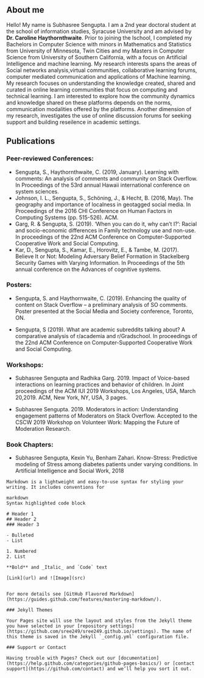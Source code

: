 ## About me

Hello! My name is Subhasree Sengupta. I am a 2nd year doctoral student at the school of information studies, Syracuse University and am advised by **Dr. Caroline Haythornthwaite**.
Prior to joining the Ischool, I completed my Bachelors in Computer Science with minors in Mathematics and Statistics from University of Minnesota, Twin Cities and 
my Masters in Computer Science from University of Southern California, with a focus on Artificial Intelligence and machine learning.
My research interests spans the areas of Social networks analysis,virtual communities, collaborative learning forums, 
computer mediated communication and applications of Machine learning.
My research focuses on understanding the knowledge created, shared and curated in online learning communities that focus on computing and technical learning. 
I am interested to explore how the community dynamics and knowledge shared on these platforms depends on the norms, communication modalities offered by the platforms. 
Another dimension of my research, investigates the use of online discussion forums for seeking support and building reseilence in academic settings.  


 
 
## Publications

### Peer-reviewed Conferences:
- Sengupta, S., Haythornthwaite, C. (2019, January). Learning with comments: An analysis of comments and
community on Stack Overflow. In Proceedings of the 53rd annual Hawaii international conference on system
sciences.
- Johnson, I. L., Sengupta, S., Schöning, J., & Hecht, B. (2016, May). The geography and importance of
localness in geotagged social media. In Proceedings of the 2016 CHI Conference on Human Factors in
Computing Systems (pp. 515-526). ACM.
- Garg, R. & Sengupta, S. (2019). ‘When you can do it, why can’t I?’: Racial and socio-economic
differences in Family technology use and non-use. In proceedings of the 22nd ACM Conference on
Computer-Supported Cooperative Work and Social Computing.
- Kar, D., Sengupta, S., Kamar, E., Horovitz, E., & Tambe, M. (2017). Believe It or Not: Modeling
Adversary Belief Formation in Stackelberg Security Games with Varying Information. In Proceedings of
the 5th annual conference on the Advances of cognitive systems.

### Posters:
- Sengupta, S. and Haythornwaite, C. (2019). Enhancing the quality of content on Stack Overflow – a
preliminary analysis of SO comments. Poster presented at the Social Media and Society conference, Toronto,
ON.

- Sengupta, S (2019). What are academic subreddits talking about? A comparative analysis of r/academia
and r/Gradschool. In proceedings of the 22nd ACM Conference on Computer-Supported Cooperative Work
and Social Computing.

### Workshops:
- Subhasree Sengupta and Radhika Garg. 2019. Impact of Voice-based interactions on learning practices and
behavior of children. In Joint proceedings of the ACM IUI 2019 Workshops, Los Angeles, USA, March 20,2019. ACM, New York, NY, USA, 3 pages.

- Subhasree Sengupta. 2019. Moderators in action: Understanding engagement patterns of Moderators on
Stack Overflow. Accepted to the CSCW 2019 Workshop on Volunteer Work: Mapping the Future
of Moderation Research.

### Book Chapters:
- Subhasree Sengupta, Kexin Yu, Benham Zahari. Know-Stress: Predictive modeling of Stress among
diabetes patients under varying conditions. In Artificial Intelligence and Social Work, 2018

```
Markdown is a lightweight and easy-to-use syntax for styling your writing. It includes conventions for

markdown
Syntax highlighted code block

# Header 1
## Header 2
### Header 3

- Bulleted
- List

1. Numbered
2. List

**Bold** and _Italic_ and `Code` text

[Link](url) and ![Image](src)


For more details see [GitHub Flavored Markdown](https://guides.github.com/features/mastering-markdown/).

### Jekyll Themes

Your Pages site will use the layout and styles from the Jekyll theme you have selected in your [repository settings](https://github.com/sree249/sree249.github.io/settings). The name of this theme is saved in the Jekyll `_config.yml` configuration file.

### Support or Contact

Having trouble with Pages? Check out our [documentation](https://help.github.com/categories/github-pages-basics/) or [contact support](https://github.com/contact) and we’ll help you sort it out.
```